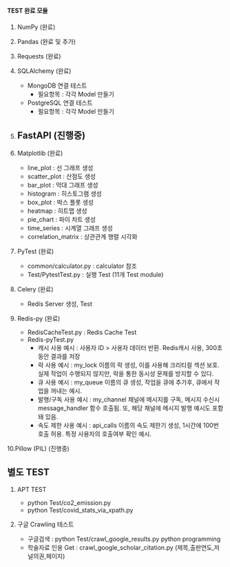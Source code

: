 #### TEST 완료 모듈

1. NumPy (완료)
2. Pandas (완료 및 추가)
3. Requests (완료)
4. SQLAlchemy (완료)
    - MongoDB 연결 테스트
        * 필요항목 : 각각 Model 만들기
    - PostgreSQL 연결 테스트
        * 필요항목 : 각각 Model 만들기
5. FastAPI (진행중)
    -
6. Matplotlib (완료)
    - line_plot : 선 그래프 생성
    - scatter_plot : 산점도 생성
    - bar_plot : 막대 그래프 생성
    - histogram : 히스토그램 생성
    - box_plot : 박스 플롯 생성
    - heatmap : 히트맵 생성
    - pie_chart : 파이 차트 생성
    - time_series : 시계열 그래프 생성
    - correlation_matrix : 상관관계 행렬 시각화

7. PyTest (완료)
    - common/calculator.py : calculator 참조
    - Test/PytestTest.py : 실행 Test (11개 Test module)
8. Celery (완료)
    - Redis Server 생성, Test

9. Redis-py (완료)
    - RedisCacheTest.py     : Redis Cache Test
    - Redis-pyTest.py
        - 캐시 사용 예시 : 사용자 ID > 사용자 데이터 반환. Redis캐시 사용, 300초 동안 결과를 저장
        - 락 사용 예시 : my_lock 이름의 락 생성, 이를 사용해 크리티컬 섹션 보호. 실제 작업이 수행되지 않지만, 락을 통한 동시성 문제를 방지할 수 있다.
        - 큐 사용 예시 : my_queue 이름의 큐 생성, 작업을 큐에 추가후, 큐에서 작업을 꺼내는 예시.
        - 발행/구독 사용 예시 : my_channel 채널에 메시지를 구독, 메시지 수신시 message_handler 함수 호출됨. 또, 해당 채널에 메시지 발행 예시도 포함돼 있음.
        - 속도 제한 사용 예시 : api_calls 이름의 속도 제한기 생성, 1시간에 100번 호출 허용. 특정 사용자의 호출여부 확인 예시.

10.Pillow (PIL) (진행중)
<!--
-->

## 별도 TEST
1. APT TEST
    - python Test/co2_emission.py
    - python Test/covid_stats_via_xpath.py

2. 구글 Crawling 테스트
    - 구글검색 : python Test/crawl_google_results.py python programming
    - 학술자료 인용 Get : crawl_google_scholar_citation.py (제목,출판연도,저널의권,페이지)